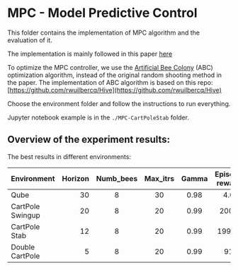 # MPC - Model Predictive Control

This folder contains the implementation of MPC algorithm and the evaluation of it.

The implementation is mainly followed in this paper [here](https://ieeexplore.ieee.org/abstract/document/8463189)

To optimize the MPC controller, we use the [Artificial Bee Colony](https://en.wikipedia.org/wiki/Artificial_bee_colony_algorithm) (ABC) optimization algorithm, 
instead of the original random shooting method in the paper. The implementation of ABC algorithm is based on this repo: [https://github.com/rwuilbercq/Hive](https://github.com/rwuilbercq/Hive)

Choose the environment folder and follow the instructions to run everything.

Jupyter notebook example is in the ```./MPC-CartPoleStab``` folder.

## Overview of the experiment results:


The best results in different environments:

| Environment  | Horizon   |Numb\_bees  |   Max\_itrs  |  Gamma  |  Episode reward |
| --------   | -----:  | :----: | :----: | :----: |  :----: |
| Qube      |  30    |  8  | 30  |  0.98  | 4.0 |
| CartPole Swingup |  20  | 8   | 20 |  0.99  | 2000 |
| CartPole Stab   | 12  | 8  |  20 |  0.99  | 19999 |
| Double CartPole    | 5  | 8 |  20 |  0.99  | 91 |
